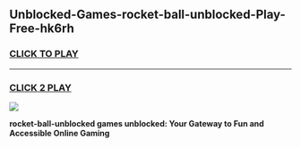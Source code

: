 
## Unblocked-Games-rocket-ball-unblocked-Play-Free-hk6rh
<h3>
<a href="https://premium76.site?title=rocket-ball-unblocked&ref=23A">CLICK TO PLAY</a></h3>
<hr>

<h3>
<a href="https://premium76.site?title=rocket-ball-unblocked&ref=23A">CLICK 2 PLAY</a>
  
</h3>

<a href="https://premium76.site?title=rocket-ball-unblocked&ref=23A"><img src="https://clearcache.store/games.png"></a>


**rocket-ball-unblocked games unblocked: Your Gateway to Fun and Accessible Online Gaming**
